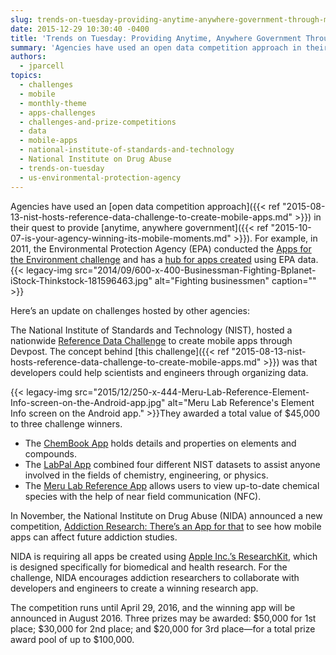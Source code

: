 ```yaml
---
slug: trends-on-tuesday-providing-anytime-anywhere-government-through-mobile-app-competitions
date: 2015-12-29 10:30:40 -0400
title: 'Trends on Tuesday: Providing Anytime, Anywhere Government Through Mobile App Competitions'
summary: 'Agencies have used an open data competition approach in their quest to provide anytime, anywhere government. For example, in 2011, the Environmental Protection Agency (EPA) conducted the Apps for the Environment challenge and has a hub for apps created using EPA data. Here’s an update on challenges hosted by other agencies: The National Institute of Standards'
authors:
  - jparcell
topics:
  - challenges
  - mobile
  - monthly-theme
  - apps-challenges
  - challenges-and-prize-competitions
  - data
  - mobile-apps
  - national-institute-of-standards-and-technology
  - National Institute on Drug Abuse
  - trends-on-tuesday
  - us-environmental-protection-agency
---
```


Agencies have used an [open data competition approach]({{< ref "2015-08-13-nist-hosts-reference-data-challenge-to-create-mobile-apps.md" >}}) in their quest to provide [anytime, anywhere government]({{< ref "2015-10-07-is-your-agency-winning-its-mobile-moments.md" >}}). For example, in 2011, the Environmental Protection Agency (EPA) conducted the [Apps for the Environment challenge](http://developer.epa.gov/apps-for-the-environment-lessons-learned/) and has a [hub for apps created](http://developer.epa.gov/category/apps/) using EPA data. {{< legacy-img src="2014/09/600-x-400-Businessman-Fighting-Bplanet-iStock-Thinkstock-181596463.jpg" alt="Fighting businessmen" caption="" >}} 

Here’s an update on challenges hosted by other agencies:

The National Institute of Standards and Technology (NIST), hosted a nationwide [Reference Data Challenge](http://nistdata.devpost.com/) to create mobile apps through Devpost. The concept behind [this challenge]({{< ref "2015-08-13-nist-hosts-reference-data-challenge-to-create-mobile-apps.md" >}}) was that developers could help scientists and engineers through organizing data.

{{< legacy-img src="2015/12/250-x-444-Meru-Lab-Reference-Element-Info-screen-on-the-Android-app.jpg" alt="Meru Lab Reference's Element Info screen on the Android app." >}}They awarded a total value of $45,000 to three challenge winners.

  * The [ChemBook App](http://devpost.com/software/chembook-5p7kxd) holds details and properties on elements and compounds.
  * The [LabPal App](http://devpost.com/software/labpal) combined four different NIST datasets to assist anyone involved in the fields of chemistry, engineering, or physics.
  * The [Meru Lab Reference App](http://devpost.com/software/meru-lab-reference) allows users to view up-to-date chemical species with the help of near field communication (NFC).

In November, the National Institute on Drug Abuse (NIDA) announced a new competition, [Addiction Research: There&#8217;s an App for that](https://www.federalregister.gov/articles/2015/11/03/2015-27939/national-institutes-of-health-national-institute-on-drug-abuse-nida-announcement-of-requirements-and) to see how mobile apps can affect future addiction studies.

NIDA is requiring all apps be created using [Apple Inc.’s ResearchKit](http://www.apple.com/researchkit/), which is designed specifically for biomedical and health research. For the challenge, NIDA encourages addiction researchers to collaborate with developers and engineers to create a winning research app.

The competition runs until April 29, 2016, and the winning app will be announced in August 2016. Three prizes may be awarded: $50,000 for 1st place; $30,000 for 2nd place; and $20,000 for 3rd place—for a total prize award pool of up to $100,000.